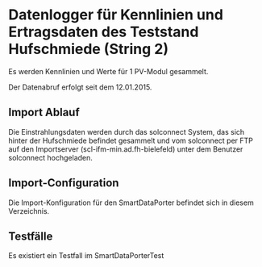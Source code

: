 # Datenlogger für Kennlinien und Ertragsdaten des Teststand Hufschmiede (String 2)
Es werden Kennlinien und Werte für 1 PV-Modul gesammelt.

Der Datenabruf erfolgt seit dem 12.01.2015.

## Import Ablauf
Die Einstrahlungsdaten werden durch das solconnect System, das sich hinter der Hufschmiede
befindet gesammelt und vom solconnect per FTP auf den Importserver (scl-ifm-min.ad.fh-bielefeld) 
unter dem Benutzer solconnect hochgeladen.

## Import-Configuration

Die Import-Konfiguration für den SmartDataPorter befindet sich in diesem Verzeichnis.

## Testfälle

Es existiert ein Testfall im SmartDataPorterTest